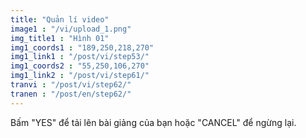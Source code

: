 ```yaml
---
title: "Quản lí video"
image1 : "/vi/upload_1.png"
img_title1 : "Hình 01"
img1_coords1 : "189,250,218,270"
img1_link1 : "/post/vi/step53/"
img1_coords2 : "55,250,106,270"
img1_link2 : "/post/vi/step61/"
tranvi : "/post/vi/step62/"
tranen : "/post/en/step62/"
---
```

Bấm "YES" để tải lên bài giảng của bạn hoặc "CANCEL" để ngừng lại.